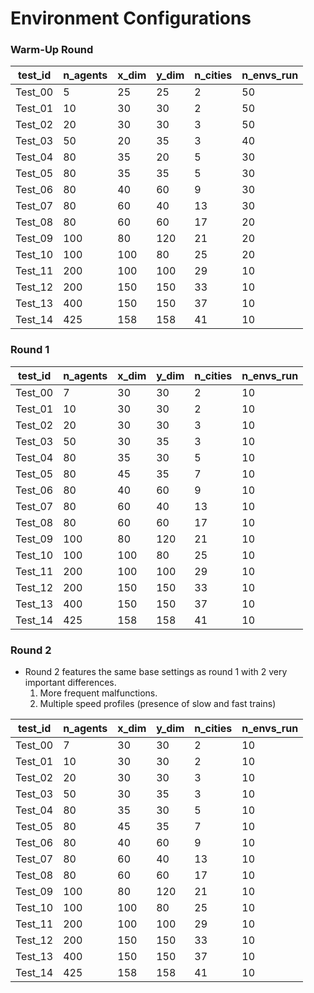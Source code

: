 # Environment Configurations


### Warm-Up Round

|test_id|n_agents|x_dim|y_dim|n_cities|n_envs_run|
|-------|--------|-----|-----|--------|----------|
|Test_00|5       |25   |25   |2       |50        |
|Test_01|10      |30   |30   |2       |50        |
|Test_02|20      |30   |30   |3       |50        |
|Test_03|50      |20   |35   |3       |40        |
|Test_04|80      |35   |20   |5       |30        |
|Test_05|80      |35   |35   |5       |30        |
|Test_06|80      |40   |60   |9       |30        |
|Test_07|80      |60   |40   |13      |30        |
|Test_08|80      |60   |60   |17      |20        |
|Test_09|100     |80   |120  |21      |20        |
|Test_10|100     |100  |80   |25      |20        |
|Test_11|200     |100  |100  |29      |10        |
|Test_12|200     |150  |150  |33      |10        |
|Test_13|400     |150  |150  |37      |10        |
|Test_14|425     |158  |158  |41      |10        |


### Round 1

|test_id|n_agents|x_dim|y_dim|n_cities|n_envs_run|
|-------|--------|-----|-----|--------|----------|
|Test_00|7       |30   |30   |2       |10        |
|Test_01|10      |30   |30   |2       |10        |
|Test_02|20      |30   |30   |3       |10        |
|Test_03|50      |30   |35   |3       |10        |
|Test_04|80      |35   |30   |5       |10        |
|Test_05|80      |45   |35   |7       |10        |
|Test_06|80      |40   |60   |9       |10        |
|Test_07|80      |60   |40   |13      |10        |
|Test_08|80      |60   |60   |17      |10        |
|Test_09|100     |80   |120  |21      |10        |
|Test_10|100     |100  |80   |25      |10        |
|Test_11|200     |100  |100  |29      |10        |
|Test_12|200     |150  |150  |33      |10        |
|Test_13|400     |150  |150  |37      |10        |
|Test_14|425     |158  |158  |41      |10        |


### Round 2

* Round 2 features the same base settings as round 1 with 2 very important differences.
    1. More frequent malfunctions.
    2. Multiple speed profiles (presence of slow and fast trains)

|test_id|n_agents|x_dim|y_dim|n_cities|n_envs_run|
|-------|--------|-----|-----|--------|----------|
|Test_00|7       |30   |30   |2       |10        |
|Test_01|10      |30   |30   |2       |10        |
|Test_02|20      |30   |30   |3       |10        |
|Test_03|50      |30   |35   |3       |10        |
|Test_04|80      |35   |30   |5       |10        |
|Test_05|80      |45   |35   |7       |10        |
|Test_06|80      |40   |60   |9       |10        |
|Test_07|80      |60   |40   |13      |10        |
|Test_08|80      |60   |60   |17      |10        |
|Test_09|100     |80   |120  |21      |10        |
|Test_10|100     |100  |80   |25      |10        |
|Test_11|200     |100  |100  |29      |10        |
|Test_12|200     |150  |150  |33      |10        |
|Test_13|400     |150  |150  |37      |10        |
|Test_14|425     |158  |158  |41      |10        |

